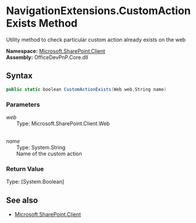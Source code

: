 # NavigationExtensions.CustomActionExists Method  
Utility method to check particular custom action already exists on the web  

**Namespace:** [Microsoft.SharePoint.Client](Microsoft.SharePoint.Client.md)  
**Assembly:** OfficeDevPnP.Core.dll  
## Syntax
```C#
public static boolean CustomActionExists(Web web,String name)
```
### Parameters
*web*  
&emsp;&emsp;Type: Microsoft.SharePoint.Client.Web  
&emsp;&emsp;  
  
*name*  
&emsp;&emsp;Type: System.String  
&emsp;&emsp;Name of the custom action  
  
### Return Value
Type: [System.Boolean]  


## See also
- [Microsoft.SharePoint.Client](Microsoft.SharePoint.Client.md)
